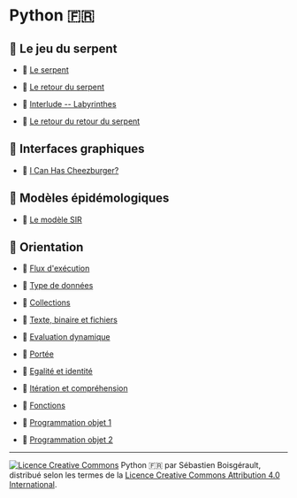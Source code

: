 Python 🇫🇷
================================================================================

🐍 Le jeu du serpent
--------------------------------------------------------------------------------

  - 📖 [Le serpent](https://boisgera.github.io/python-fr/tps/snake-1/index.html)

  - 📖 [Le retour du serpent](https://boisgera.github.io/python-fr/tps/snake-2/index.html)

  - 📖 [Interlude -- Labyrinthes](https://boisgera.github.io/python-fr/tps/maze/index.html)

  - 📖 [Le retour du retour du serpent](https://boisgera.github.io/python-fr/tps/snake-3/index.html)


🔘 Interfaces graphiques
--------------------------------------------------------------------------------

  - 📖 [I Can Has Cheezburger?](https://boisgera.github.io/python-fr/tps/burger/index.html)



🦠 Modèles épidémologiques
--------------------------------------------------------------------------------

  - 📖 [Le modèle SIR](https://boisgera.github.io/python-fr/tps/SIR/index.html)


🧭 Orientation
--------------------------------------------------------------------------------

  - 📖 [Flux d'exécution](https://boisgera.github.io/python-fr/cours/flux-d-exécution/index.html)

  - 📖 [Type de données](https://boisgera.github.io/python-fr/cours/type-de-données/index.html)

  - 📖 [Collections](https://boisgera.github.io/python-fr/cours/collections/index.html)

  - 📖 [Texte, binaire et fichiers](https://boisgera.github.io/python-fr/cours/texte-et-binaire/index.html)

  - 📖 [Evaluation dynamique](https://boisgera.github.io/python-fr/cours/évaluation-dynamique/index.html)

  - 📖 [Portée](https://boisgera.github.io/python-fr/cours/portée/index.html)

  - 📖 [Egalité et identité](https://boisgera.github.io/python-fr/cours/égalité-et-identité/index.html)
 
  - 📖 [Itération et compréhension](https://boisgera.github.io/python-fr/cours/itération-et-compréhension/index.html)

  - 📖 [Fonctions](https://boisgera.github.io/python-fr/cours/fonctions/index.html)

  - 📖 [Programmation objet 1](https://boisgera.github.io/python-fr/cours/programmation-objet/index.html)

  - 📖 [Programmation objet 2](https://boisgera.github.io/python-fr/cours/programmation-objet-2/index.html)


--------------------------------------------------------------------------------

<a rel="license" href="http://creativecommons.org/licenses/by/4.0/"><img alt="Licence Creative Commons" style="border-width:0" src="https://i.creativecommons.org/l/by/4.0/80x15.png" /></a> Python 🇫🇷 par Sébastien Boisgérault, distribué selon les termes de la <a rel="license" href="http://creativecommons.org/licenses/by/4.0/">Licence Creative Commons Attribution 4.0 International</a>.